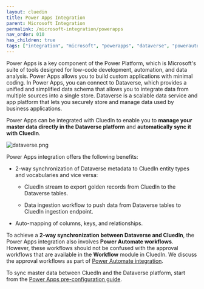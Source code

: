 ```yaml
---
layout: cluedin
title: Power Apps Integration
parent: Microsoft Integration
permalink: /microsoft-integration/powerapps
nav_order: 010
has_children: true
tags: ["integration", "microsoft", "powerapps", "dataverse", "powerautomate"]
---
```


Power Apps is a key component of the Power Platform, which is Microsoft's suite of tools designed for low-code development, automation, and data analysis. Power Apps allows you to build custom applications with minimal coding. In Power Apps, you can connect to Dataverse, which provides a unified and simplified data schema that allows you to integrate data from multiple sources into a single store. Dataverse is a scalable data service and app platform that lets you securely store and manage data used by business applications.

Power Apps can be integrated with CluedIn to enable you to **manage your master data directly in the Dataverse platform** and **automatically sync it with CluedIn**.

![dataverse.png](/.attachments/dataverse-49d149dd-e53b-4e19-8b7b-c6ea276ee6e4.png)

Power Apps integration offers the following benefits:

- 2-way synchronization of Dataverse metadata to CluedIn entity types and vocabularies and vice versa:

    - CluedIn stream to export golden records from CluedIn to the Dataverse tables.

    - Data ingestion workflow to push data from Dataverse tables to CluedIn ingestion endpoint.
    
- Auto-mapping of columns, keys, and relationships.

To achieve a **2-way synchronization between Dataverse and CluedIn**, the Power Apps integration also involves **Power Automate workflows**. However, these workflows should not be confused with the approval workflows that are available in the **Workflow** module in CluedIn. We discuss the approval workflows as part of [Power Automate integration](/microsoft-integration/power-automate).

To sync master data between CluedIn and the Dataverse platform, start from the [Power Apps pre-configuration guide](/microsoft-integration/powerapps/pre-configuration-guide).